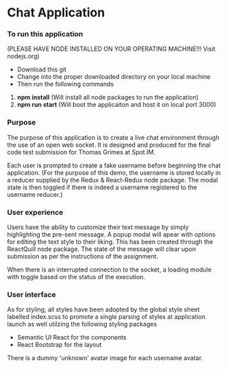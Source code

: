 # Chat Application

### To run this application

(PLEASE HAVE NODE INSTALLED ON YOUR OPERATING MACHINE!!! Visit nodejs.org)
- Download this git 
- Change into the proper downloaded directory on your local
machine
- Then run the following commands

1. **npm install** (Will install all node packages to run the application)
2. **npm run start** (Will boot the applicaiton and host it on local port 3000)


### Purpose
The purpose of this application is to create a live chat environment through the use
of an open web socket. It is designed and produced for the final code test submission
for Thomas Grimes at Spot.IM.

Each user is prompted to create a fake username before beginning
the chat application. (For the purpose of this demo, the username is stored locally
in a reducer supplied by the Redux & React-Redux node package. The modal state is
then toggled if there is indeed a username registered to the username reducer.)

### User experience
Users have the ability to customize their text message by simply highlighting the
pre-sent message. A popup modal will apear with options for editing the text style 
to their liking. This has been created through the ReactQuill node package. The state 
of the message will clear upon submission as per the instructions of the assignment.

When there is an interrupted connection to the socket, a loading module with toggle
based on the status of the execution.

### User interface
As for styling, all styles have been adopted by the global style sheet labelled
index.scss to promote a single parsing of styles at application launch as well utilzing the
following styling packages 

- Semantic UI React for the components
- React Bootstrap for the layout

There is a dummy 'unknown' avatar image for each username avatar.
